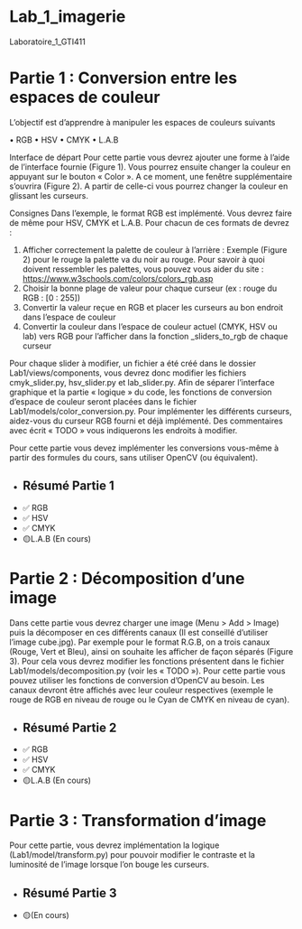 # Lab_1_imagerie
Laboratoire_1_GTI411

# Partie 1 : Conversion entre les espaces de couleur

L’objectif est d’apprendre à manipuler les espaces de couleurs suivants

•	RGB
•	HSV
•	CMYK
•	L.A.B

Interface de départ
Pour cette partie vous devrez ajouter une forme à l’aide de l’interface fournie (Figure 1). Vous pourrez ensuite changer la couleur en appuyant sur le bouton « Color ». A ce moment, une fenêtre supplémentaire s’ouvrira (Figure 2). A partir de celle-ci vous pourrez changer la couleur en glissant les curseurs. 

Consignes
Dans l’exemple, le format RGB est implémenté. Vous devrez faire de même pour HSV, CMYK et L.A.B. Pour chacun de ces formats de devrez :
1.	Afficher correctement la palette de couleur à l’arrière : Exemple (Figure 2) pour le rouge la palette va du noir au rouge. Pour savoir à quoi doivent ressembler les palettes, vous pouvez vous aider du site : https://www.w3schools.com/colors/colors_rgb.asp
2.	Choisir la bonne plage de valeur pour chaque curseur (ex : rouge du RGB : [0 : 255])
3.	Convertir la valeur reçue en RGB et placer les curseurs au bon endroit dans l’espace de couleur
4.	Convertir la couleur dans l’espace de couleur actuel (CMYK, HSV ou lab) vers RGB pour l’afficher dans la fonction _sliders_to_rgb de chaque curseur

Pour chaque slider à modifier, un fichier a été créé dans le dossier Lab1/views/components, vous devrez donc modifier les fichiers cmyk_slider.py, hsv_slider.py et lab_slider.py. Afin de séparer l’interface graphique et la partie « logique » du code, les fonctions de conversion d’espace de couleur seront placées dans le fichier Lab1/models/color_conversion.py. Pour implémenter les différents curseurs, aidez-vous du curseur RGB fourni et déjà implémenté. Des commentaires avec écrit « TODO » vous indiquerons les endroits à modifier.

Pour cette partie vous devez implémenter les conversions vous-même à partir des formules du cours, sans utiliser OpenCV (ou équivalent).

- ## Résumé Partie 1
- ✅ RGB
- ✅ HSV
- ✅ CMYK
- 🟡L.A.B (En cours)



# Partie 2 : Décomposition d’une image
Dans cette partie vous devrez charger une image (Menu > Add > Image) puis la décomposer en ces différents canaux (Il est conseillé d’utiliser l’image cube.jpg). Par exemple pour le format R.G.B, on a trois canaux (Rouge, Vert et Bleu), ainsi on souhaite les afficher de façon séparés (Figure 3). 
Pour cela vous devrez modifier les fonctions présentent dans le fichier Lab1/models/decomposition.py (voir les « TODO »). Pour cette partie vous pouvez utiliser les fonctions de conversion d’OpenCV au besoin. Les canaux devront être affichés avec leur couleur respectives (exemple le rouge de RGB en niveau de rouge ou le Cyan de CMYK en niveau de cyan).


- ## Résumé Partie 2
- ✅ RGB
- ✅ HSV
- ✅ CMYK
- 🟡L.A.B (En cours)


# Partie 3 : Transformation d’image
Pour cette partie, vous devrez implémentation la logique (Lab1/model/transform.py) pour pouvoir modifier le contraste et la luminosité de l’image lorsque l’on bouge les curseurs.

- ## Résumé Partie 3
- 🟡(En cours)